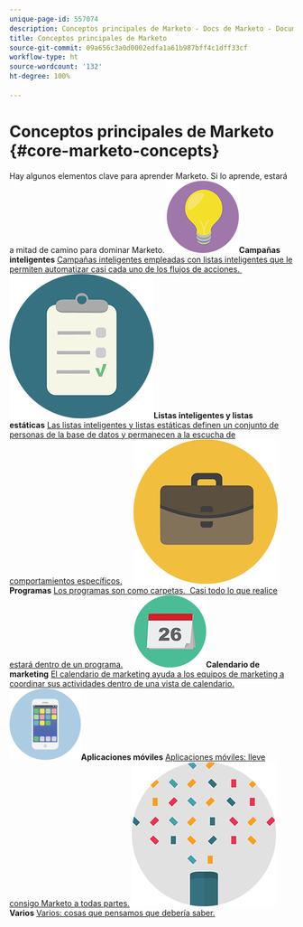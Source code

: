 ```yaml
---
unique-page-id: 557074
description: Conceptos principales de Marketo - Docs de Marketo - Documentación del producto
title: Conceptos principales de Marketo
source-git-commit: 09a656c3a0d0002edfa1a61b987bff4c1dff33cf
workflow-type: ht
source-wordcount: '132'
ht-degree: 100%

---
```



# Conceptos principales de Marketo {#core-marketo-concepts}

Hay algunos elementos clave para aprender Marketo. Si lo aprende, estará a mitad de camino para dominar Marketo.
**![Campañas inteligentes](assets/seo-01.png)Campañas inteligentes** [Campañas inteligentes empleadas con listas inteligentes que le permiten automatizar casi cada uno de los flujos de acciones. ](https://docs.marketo.com/display/DOCS/Smart+Campaigns)     **![Listas inteligentes y listas estáticas](assets/office-35.png)Listas inteligentes y listas estáticas** [Las listas inteligentes y listas estáticas definen un conjunto de personas de la base de datos y permanecen a la escucha de comportamientos específicos.](https://docs.marketo.com/display/DOCS/Smart+Lists+and+Static+Lists)     **![Programas](assets/office-02.png)Programas** [Los programas son como carpetas.  Casi todo lo que realice estará dentro de un programa.](https://docs.marketo.com/display/DOCS/Programs)     **![Calendario de marketing](assets/office-10.png)Calendario de marketing** [El calendario de marketing ayuda a los equipos de marketing a coordinar sus actividades dentro de una vista de calendario.](https://docs.marketo.com/display/DOCS/Marketing+Calendar)     **![Aplicaciones móviles](assets/mobile-apps.png)Aplicaciones móviles** [Aplicaciones móviles: lleve consigo Marketo a todas partes.](core-marketo-concepts/mobile-apps.md)     **![Varios](assets/party-11.png)Varios** [Varios: cosas que pensamos que debería saber.](https://docs.marketo.com/display/DOCS/Miscellaneous)
